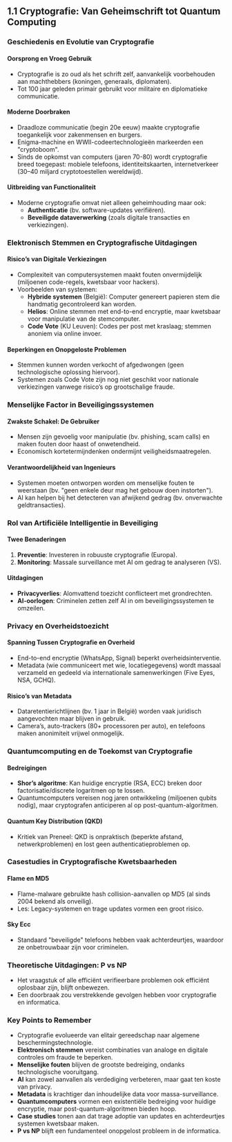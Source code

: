 ## 1.1 Cryptografie: Van Geheimschrift tot Quantum Computing

### Geschiedenis en Evolutie van Cryptografie

#### Oorsprong en Vroeg Gebruik

- Cryptografie is zo oud als het schrift zelf, aanvankelijk voorbehouden aan machthebbers (koningen, generaals, diplomaten).
- Tot 100 jaar geleden primair gebruikt voor militaire en diplomatieke communicatie.

#### Moderne Doorbraken

- Draadloze communicatie (begin 20e eeuw) maakte cryptografie toegankelijk voor zakenmensen en burgers.
- Enigma-machine en WWII-codeertechnologieën markeerden een "cryptoboom".
- Sinds de opkomst van computers (jaren 70-80) wordt cryptografie breed toegepast: mobiele telefoons, identiteitskaarten, internetverkeer (30–40 miljard cryptotoestellen wereldwijd).

#### Uitbreiding van Functionaliteit

- Moderne cryptografie omvat niet alleen geheimhouding maar ook:
  - **Authenticatie** (bv. software-updates verifiëren).
  - **Beveiligde dataverwerking** (zoals digitale transacties en verkiezingen).

### Elektronisch Stemmen en Cryptografische Uitdagingen

#### Risico’s van Digitale Verkiezingen

- Complexiteit van computersystemen maakt fouten onvermijdelijk (miljoenen code-regels, kwetsbaar voor hackers).
- Voorbeelden van systemen:
  - **Hybride systemen** (België): Computer genereert papieren stem die handmatig gecontroleerd kan worden.
  - **Helios**: Online stemmen met end-to-end encryptie, maar kwetsbaar voor manipulatie van de stemcomputer.
  - **Code Vote** (KU Leuven): Codes per post met kraslaag; stemmen anoniem via online invoer.

#### Beperkingen en Onopgeloste Problemen

- Stemmen kunnen worden verkocht of afgedwongen (geen technologische oplossing hiervoor).
- Systemen zoals Code Vote zijn nog niet geschikt voor nationale verkiezingen vanwege risico’s op grootschalige fraude.

### Menselijke Factor in Beveiligingssystemen

#### Zwakste Schakel: De Gebruiker

- Mensen zijn gevoelig voor manipulatie (bv. phishing, scam calls) en maken fouten door haast of onwetendheid.
- Economisch kortetermijndenken ondermijnt veiligheidsmaatregelen.

#### Verantwoordelijkheid van Ingenieurs

- Systemen moeten ontworpen worden om menselijke fouten te weerstaan (bv. "geen enkele deur mag het gebouw doen instorten").
- AI kan helpen bij het detecteren van afwijkend gedrag (bv. onverwachte geldtransacties).

### Rol van Artificiële Intelligentie in Beveiliging

#### Twee Benaderingen

1. **Preventie**: Investeren in robuuste cryptografie (Europa).
2. **Monitoring**: Massale surveillance met AI om gedrag te analyseren (VS).

#### Uitdagingen

- **Privacyverlies**: Alomvattend toezicht conflicteert met grondrechten.
- **AI-oorlogen**: Criminelen zetten zelf AI in om beveiligingssystemen te omzeilen.

### Privacy en Overheidstoezicht

#### Spanning Tussen Cryptografie en Overheid

- End-to-end encryptie (WhatsApp, Signal) beperkt overheidsinterventie.
- Metadata (wie communiceert met wie, locatiegegevens) wordt massaal verzameld en gedeeld via internationale samenwerkingen (Five Eyes, NSA, GCHQ).

#### Risico’s van Metadata

- Dataretentierichtlijnen (bv. 1 jaar in België) worden vaak juridisch aangevochten maar blijven in gebruik.
- Camera’s, auto-trackers (80+ processoren per auto), en telefoons maken anonimiteit vrijwel onmogelijk.

### Quantumcomputing en de Toekomst van Cryptografie

#### Bedreigingen

- **Shor’s algoritme**: Kan huidige encryptie (RSA, ECC) breken door factorisatie/discrete logaritmen op te lossen.
- Quantumcomputers vereisen nog jaren ontwikkeling (miljoenen qubits nodig), maar cryptografen anticiperen al op post-quantum-algoritmen.

#### Quantum Key Distribution (QKD)

- Kritiek van Preneel: QKD is onpraktisch (beperkte afstand, netwerkproblemen) en lost geen authenticatieproblemen op.

### Casestudies in Cryptografische Kwetsbaarheden

#### Flame en MD5

- Flame-malware gebruikte hash collision-aanvallen op MD5 (al sinds 2004 bekend als onveilig).
- Les: Legacy-systemen en trage updates vormen een groot risico.

#### Sky Ecc

- Standaard "beveiligde" telefoons hebben vaak achterdeurtjes, waardoor ze onbetrouwbaar zijn voor criminelen.

### Theoretische Uitdagingen: P vs NP

- Het vraagstuk of alle efficiënt verifieerbare problemen ook efficiënt oplosbaar zijn, blijft onbewezen.
- Een doorbraak zou verstrekkende gevolgen hebben voor cryptografie en informatica.

### Key Points to Remember

- Cryptografie evolueerde van elitair gereedschap naar algemene beschermingstechnologie.
- **Elektronisch stemmen** vereist combinaties van analoge en digitale controles om fraude te beperken.
- **Menselijke fouten** blijven de grootste bedreiging, ondanks technologische vooruitgang.
- **AI** kan zowel aanvallen als verdediging verbeteren, maar gaat ten koste van privacy.
- **Metadata** is krachtiger dan inhoudelijke data voor massa-surveillance.
- **Quantumcomputers** vormen een existentiële bedreiging voor huidige encryptie, maar post-quantum-algoritmen bieden hoop.
- **Case studies** tonen aan dat trage adoptie van updates en achterdeurtjes systemen kwetsbaar maken.
- **P vs NP** blijft een fundamenteel onopgelost probleem in de informatica.
